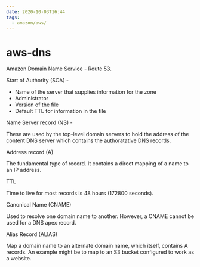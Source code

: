 ```yaml
---
date: 2020-10-03T16:44
tags:
  - amazon/aws/
---
```


# aws-dns

Amazon Domain Name Service - Route 53.

Start of Authority (SOA) -
* Name of the server that supplies information for the zone
* Administrator
* Version of the file
* Default TTL for information in the file

Name Server record (NS) -

These are used by the top-level domain servers to hold the address of the content DNS server which contains the authoratative DNS records.

Address record (A)

The fundamental type of record. It contains a direct mapping of a name to an IP address.

TTL

Time to live for most records is 48 hours (172800 seconds).

Canonical Name (CNAME)

Used to resolve one domain name to another. 
However, a CNAME cannot be used for a DNS apex record.

Alias Record (ALIAS)

Map a domain name to an alternate domain name, which itself, contains A records. An example might be to map to an S3 bucket configured to work as a website.



